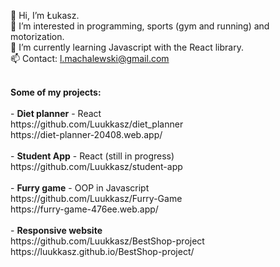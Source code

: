 👋 Hi, I’m Łukasz. <br>
👀 I’m interested in programming, sports (gym and running) and motorization. <br>
🌱 I’m currently learning Javascript with the React library. <br>
📫 Contact: l.machalewski@gmail.com

<br>
<b>Some of my projects: </b> <br> <br>
- <b>Diet planner</b> - React  <br>
https://github.com/Luukkasz/diet_planner <br>
https://diet-planner-20408.web.app/
<br> <br>
- <b>Student App</b> - React (still in progress)  <br>
https://github.com/Luukkasz/student-app 
<br> <br>
- <b>Furry game</b> - OOP in Javascript  <br>
https://github.com/Luukkasz/Furry-Game <br>
https://furry-game-476ee.web.app/
<br> <br>
- <b>Responsive website</b>  <br>
https://github.com/Luukkasz/BestShop-project <br>
https://luukkasz.github.io/BestShop-project/
